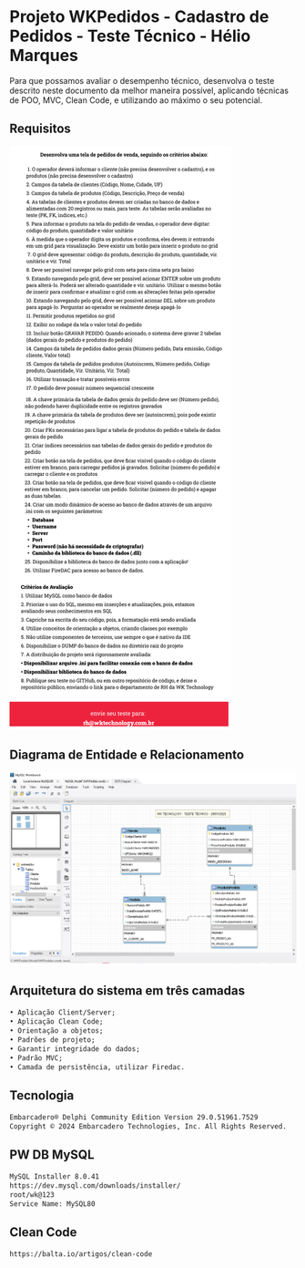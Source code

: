 # Projeto WKPedidos - Cadastro de Pedidos - Teste Técnico - Hélio Marques

Para que possamos avaliar o desempenho técnico, desenvolva o teste descrito neste 
documento da melhor maneira possível, aplicando técnicas de POO, MVC, Clean Code, e 
utilizando ao máximo o seu potencial. 

## Requisitos 

![## Documento de Requisitos WKPedidos](https://github.com/HelioHub/wkpedidos/blob/main/Model/Requisitos1.png)

## Diagrama de Entidade e Relacionamento 

![## Diagrama de Entidade e Relacionamento WKPedidos](https://github.com/HelioHub/wkpedidos/blob/main/Model/EERDiagram.png)

## Arquitetura do sistema em três camadas

	• Aplicação Client/Server;
	• Aplicação Clean Code;
	• Orientação a objetos;
	• Padrões de projeto;
	• Garantir integridade do dados;
	• Padrão MVC;
	• Camada de persistência, utilizar Firedac.

## Tecnologia 

	Embarcadero® Delphi Community Edition Version 29.0.51961.7529 
	Copyright © 2024 Embarcadero Technologies, Inc. All Rights Reserved.

## PW DB MySQL

	MySQL Installer 8.0.41
	https://dev.mysql.com/downloads/installer/
	root/wk@123
	Service Name: MySQL80

## Clean Code

	https://balta.io/artigos/clean-code	

